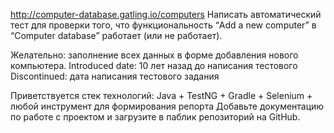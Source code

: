 http://computer-database.gatling.io/computers
Написать автоматический тест для проверки того, что функциональность “Add a new computer” в “Computer database” работает (или не работает).

Желательно: заполнение всех данных в форме добавления нового компьютера. Introduced date: 10 лет назад до написания тестового
Discontinued: дата написания тестового задания

Приветствуется стек технологий: Java + TestNG + Gradle + Selenium + любой инструмент для формирования репорта
Добавьте документацию по работе с проектом и загрузите в паблик репозиторий на GitHub.
